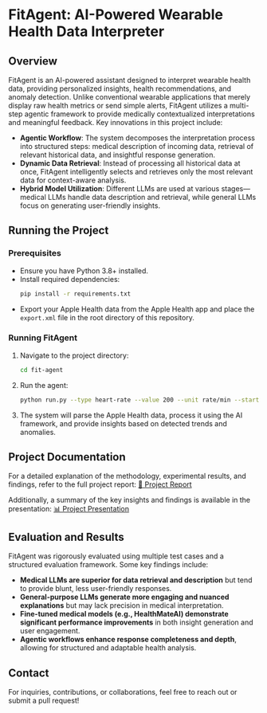 # FitAgent: AI-Powered Wearable Health Data Interpreter

## Overview

FitAgent is an AI-powered assistant designed to interpret wearable health data, providing personalized insights, health recommendations, and anomaly detection. Unlike conventional wearable applications that merely display raw health metrics or send simple alerts, FitAgent utilizes a multi-step agentic framework to provide medically contextualized interpretations and meaningful feedback. Key innovations in this project include:

- **Agentic Workflow**: The system decomposes the interpretation process into structured steps: medical description of incoming data, retrieval of relevant historical data, and insightful response generation.
- **Dynamic Data Retrieval**: Instead of processing all historical data at once, FitAgent intelligently selects and retrieves only the most relevant data for context-aware analysis.
- **Hybrid Model Utilization**: Different LLMs are used at various stages—medical LLMs handle data description and retrieval, while general LLMs focus on generating user-friendly insights.

## Running the Project

### Prerequisites

- Ensure you have Python 3.8+ installed.
- Install required dependencies:
  ```bash
  pip install -r requirements.txt
  ```
- Export your Apple Health data from the Apple Health app and place the `export.xml` file in the root directory of this repository.

### Running FitAgent

1. Navigate to the project directory:
   ```bash
   cd fit-agent
   ```
2. Run the agent:
   ```bash
   python run.py --type heart-rate --value 200 --unit rate/min --startdate 2025-02-28 --enddate 2025-02-28
   ```
3. The system will parse the Apple Health data, process it using the AI framework, and provide insights based on detected trends and anomalies.

## Project Documentation

For a detailed explanation of the methodology, experimental results, and findings, refer to the full project report: [🔗 Project Report](./project_report.pdf)

Additionally, a summary of the key insights and findings is available in the presentation: [📊 Project Presentation](./project_presentation.pdf)

## Evaluation and Results

FitAgent was rigorously evaluated using multiple test cases and a structured evaluation framework. Some key findings include:

- **Medical LLMs are superior for data retrieval and description** but tend to provide blunt, less user-friendly responses.
- **General-purpose LLMs generate more engaging and nuanced explanations** but may lack precision in medical interpretation.
- **Fine-tuned medical models (e.g., HealthMateAI) demonstrate significant performance improvements** in both insight generation and user engagement.
- **Agentic workflows enhance response completeness and depth**, allowing for structured and adaptable health analysis.

## Contact

For inquiries, contributions, or collaborations, feel free to reach out or submit a pull request!
